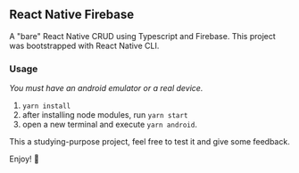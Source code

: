 ## React Native Firebase 

A "bare" React Native CRUD using Typescript and Firebase. This project was bootstrapped with React Native CLI.

### Usage

*You must have an android emulator or a real device.*

1. `yarn install`
2. after installing node modules, run `yarn start`
3. open a new terminal and execute `yarn android`.

This a studying-purpose project, feel free to test it and give some feedback.

Enjoy! 🤖
